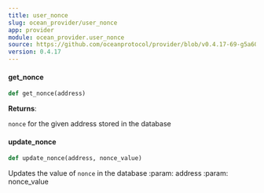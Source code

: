 ```yaml
---
title: user_nonce
slug: ocean_provider/user_nonce
app: provider
module: ocean_provider.user_nonce
source: https://github.com/oceanprotocol/provider/blob/v0.4.17-69-g5a60369/ocean_provider/user_nonce.py
version: 0.4.17
---
```

#### get\_nonce

```python
def get_nonce(address)
```

**Returns**:

`nonce` for the given address stored in the database

#### update\_nonce

```python
def update_nonce(address, nonce_value)
```

Updates the value of `nonce` in the database
:param: address
:param: nonce_value

